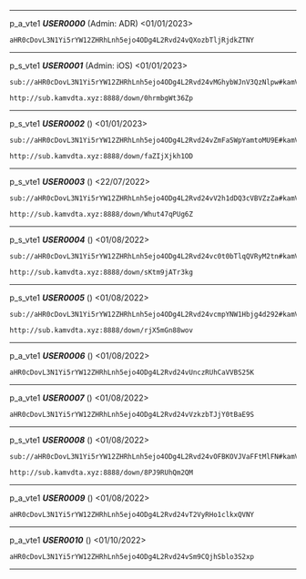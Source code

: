 ----------------------------------------
p_a_vte1 ***USER0000*** (Admin: ADR) <01/01/2023>
```
aHR0cDovL3N1Yi5rYW12ZHRhLnh5ejo4ODg4L2Rvd24vQXozbTljRjdkZTNY
```

----------------------------------------

p_s_vte1 ***USER0001*** (Admin: iOS) <01/01/2023>
```
sub://aHR0cDovL3N1Yi5rYW12ZHRhLnh5ejo4ODg4L2Rvd24vMGhybWJnV3QzNlpw#kamVdta
```
```
http://sub.kamvdta.xyz:8888/down/0hrmbgWt36Zp
```

----------------------------------------

p_s_vte1 ***USER0002*** () <01/01/2023>
```
sub://aHR0cDovL3N1Yi5rYW12ZHRhLnh5ejo4ODg4L2Rvd24vZmFaSWpYamtoMU9E#kamVdta
```
```
http://sub.kamvdta.xyz:8888/down/faZIjXjkh1OD
```

----------------------------------------

p_s_vte1 ***USER0003*** () <22/07/2022>
```
sub://aHR0cDovL3N1Yi5rYW12ZHRhLnh5ejo4ODg4L2Rvd24vV2h1dDQ3cVBVZzZa#kamVdta
```
```
http://sub.kamvdta.xyz:8888/down/Whut47qPUg6Z
```

----------------------------------------

p_s_vte1 ***USER0004*** () <01/08/2022>
```
sub://aHR0cDovL3N1Yi5rYW12ZHRhLnh5ejo4ODg4L2Rvd24vc0t0bTlqQVRyM2tn#kamVdta
```
```
http://sub.kamvdta.xyz:8888/down/sKtm9jATr3kg
```

----------------------------------------

p_s_vte1 ***USER0005*** () <01/08/2022>
```
sub://aHR0cDovL3N1Yi5rYW12ZHRhLnh5ejo4ODg4L2Rvd24vcmpYNW1Hbjg4d292#kamVdta
```
```
http://sub.kamvdta.xyz:8888/down/rjX5mGn88wov
```

----------------------------------------

p_a_vte1 ***USER0006*** () <01/08/2022>
```
aHR0cDovL3N1Yi5rYW12ZHRhLnh5ejo4ODg4L2Rvd24vUnczRUhCaVVBS25K
```

----------------------------------------

p_a_vte1 ***USER0007*** () <01/08/2022>
```
aHR0cDovL3N1Yi5rYW12ZHRhLnh5ejo4ODg4L2Rvd24vVzkzbTJjY0tBaE9S
```

----------------------------------------

p_s_vte1 ***USER0008*** () <01/08/2022>
```
sub://aHR0cDovL3N1Yi5rYW12ZHRhLnh5ejo4ODg4L2Rvd24vOFBKOVJVaFFtMlFN#kamVdta
```
```
http://sub.kamvdta.xyz:8888/down/8PJ9RUhQm2QM
```

----------------------------------------

p_a_vte1 ***USER0009*** () <01/08/2022>
```
aHR0cDovL3N1Yi5rYW12ZHRhLnh5ejo4ODg4L2Rvd24vT2VyRHo1clkxQVNY
```

----------------------------------------

p_a_vte1 ***USER0010*** () <01/10/2022>
```
aHR0cDovL3N1Yi5rYW12ZHRhLnh5ejo4ODg4L2Rvd24vSm9CQjhSblo3S2xp
```

----------------------------------------
